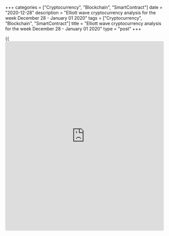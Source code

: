 +++
categories = ["Cryptocurrency", "Blockchain", "SmartContract"]
date = "2020-12-28"
description = "Elliott wave cryptocurrency analysis for the week December 28 - January 01 2020"
tags = ["Cryptocurrency", "Blockchain", "SmartContract"]
title = "Elliott wave cryptocurrency analysis for the week December 28 - January 01 2020"
type = "post"
+++

{{<iframe id="large-banner" src="https://www.bounty.group/#slide=3.0" width="100%" height="600" scrolling="no" style="border: 0px solid rgb(216, 221, 230); border-radius: 3px;">}}

2020-12-28

2020-12-28

Medium-term forecast for five cryptocurrencies as of 28.12.2020Roman
Onegin

I welcome my readers!

I have prepared a medium-term cryptocurrency forecast based on Elliott
wave analysis of Bitcoin, Ethereum, Litecoin, EOS, and Ripple. I offer
trading signals for each cryptocurrency pair.

During this week, the cryptocurrency market should be rising.

The article covers the following subjects:

##  **Elliott wave Bitcoin analysis**

 ****

The BTCUSD market is forming a large bullish impulse, with four legs
completed inside. The corrective wave 4 completed in February 2020. This
correction is a double zigzag [W]-[X]-[Y]. Next, the cryptocurrency pair
started rising in the upward impulse wave 5 that is composed of five
sub-waves [1]-[2]-[3]-[4]-[5]. Let us analyze the final section of wave
5 in the eight-hour timeframe.

The impulse wave 5 has completed its four elements out of five. The
price is rising in the final impulse [5] that is also composed of five
sub-waves (1)-(2)-(3)-(4)-(5). The bearish corrective wave 4 should end
this week. Next, wave 5 could conclude wave (5) at a level of about
29500.00. Under the current conditions, one could enter long trades with
a target to take the profit at the end of the entire bullish trend.

### Trading plan for [BTCUSD][1] for the week:

Buy 27099.00, TP 29500.00

* * *

##  **Elliott wave Ethereum analysis**

 ****

The ETHUSD market is forming a large upward zigzag A-B-C. The bearish
corrective wave B must have completed as a triple zigzag
[W]-[X]-[Y]-[X]-[Z]. Next, the price has started rising in the upward
impulse wave C that is composed of five sub-waves [1]-[2]-[3]-[4]-[5].
The first four elements of this impulse should be complete, and the
final sub-wave [5] is still forming. Let us study its structure in a
shorter timeframe.

In the impulse wave [5], the sub-waves (1)-(2) have completed. The
market is now forming the middle part of this impulse wave, the sub-wave
(3). Over the next few days, the price should be rising to a level of
880.00, thus breaking through the previous high made by the linking wave
[X]. Next, the price could turn down and start declining in the
corrective wave (4), as it is outlined in the chart. One could enter
purchases under the current conditions.

### Trading plan **[ETHUSD][2] **for the week:

Buy 727.67, TP 880.00

* * *

##  **Elliott wave Litecoin analysis**

 ****

The LTCUSD market is forming an upward trend as a zigzag A-B-C. The
impulse wave A is complete. The corrective wave B has also completed as
a triple zigzag. There is forming the bullish impulse composed of five
sub-waves [1]-[2]-[3]-[4]-[5]. Let us see the most recent chart section
in more detail in the H8 timeframe.

The most recent chart section shows that the impulse wave [1] and the
bearish correction [2] have ended. The price is now rising in the
impulse wave [3], namely, in the final wave 5 of (5). The market should
be rising to a level of 145.00. Next, the cryptocurrency pair should
turn down and start declining in wave [4].

### Trading plan for **[LTCUSD][3]**  for the week:

Buy 131.58, TP 145.00

* * *

##  **Elliott wave EOS analysis**

 ****

The EOSUSD [daily](https://www.fintecher.org/2020/03/03/forex-trading-daily-strategy/) chart shows the structure of the global downward triple
zigzag [W]-[X]-[Y]-[X]-[Z]. In the most recent chart section, there is
developing the second linking wave [X] as a bullish triple zigzag
(w)-(x)-(y)-(xx)-(z). Most likely, the linking wave (xx) has completed
as a double zigzag w-x-y. The initial element of the motive sub-wave (z)
is currently unfolding. Let us see its structure in more detail in the
shorter timeframe.

After the final impulse [c] of y concluded the linking wave (xx), the
(z) has started forming. The (z) wave should complete as a simple zigzag
a-b-c. The price should be rising in impulse a. Next, it cold roll down
a little in the corrective wave b. An approximate trajectory of the EOS
future price movement is outlined in the chart. The entire wave (z)
could complete its pattern a little higher than the previous high at
4.11 made by wave x.

### Trading plan for **[EOSUSD][4]**  for the week:

Buy 2.75, TP 4.11

* * *

##  **Elliott wave Ripple analysis**

 ****

The market continues forming the corrective wave of a larger degree.
There is forming the bearish triple zigzag composed of five motive sub-
waves [W]-[X]-[Y]-[X]-[Z]. The second linking wave [X] must have
completed recently. There is now forming the final motive wave [Z],
which should end as a double zigzag, like waves [W] and [Y]. Let us
explore the chart structure in more detail in the H8 timeframe.

After the second upward linking wave [X] ended, the sub-wave (W), the
initial element of the double zigzag, has started forming. Wave (W) is
likely to complete as a simple zigzag A-B-C. There is now forming the
corrective wave [4] of the down impulse C. Wave [4] is likely a double
zigzag, which should end at a level of around 0.386, the previous high.
Next, the price should continue declining in the wave [5].

### Trading plan for **[XRPUSD][5]** for the week:

Buy 0.280, TP 0.386

* * *

P.S. Did you like my article? Share it in social networks: it will be
the best “thank you" :)

Ask me questions and comment below. I’ll be glad to answer your
questions and give necessary explanations.

 **Useful links:**

  * I recommend trying to trade with a reliable broker [here][6]. The system allows you to trade by yourself or copy successful traders from all across the globe.
  * Use my promo-code BLOG for getting deposit bonus 50% on LiteForex platform. Just enter this code in the appropriate field while [depositing][7] your trading account.
  * Telegram chat for traders: <t.me/liteforexengchat>. We are sharing the signals and trading experience
  * Telegram channel with high-quality analytics, Forex reviews, training articles, and other useful things for traders <t.me/liteforex>

## Price chart of BTCUSD in real time mode

The content of this article reflects the author’s opinion and does not
necessarily reflect the official position of LiteForex. The material
published on this page is provided for informational purposes only and
should not be considered as the provision of investment advice for the
purposes of Directive 2004/39/EC.

Rate this article:

{{value}}

( {{count}} {{title}} )

   1. my.liteforex.com/trading/chart?symbol=BTCUSD
   2. my.liteforex.com/trading/chart?symbol=ETHUSD
   3. my.liteforex.com/trading/chart?symbol=LTCUSD
   4. my.liteforex.com/trading/chart?symbol=EOSUSD&returnUrl=true
   5. my.liteforex.com/trading/chart?symbol=XRPUSD
   6. my.liteforex.com/?category=analysts-opinions&slug=medium-term-forecast-for-five-cryptocurrencies-as-of-28122020&openPopup=%2Fregistration%2Fpopup&utm_source=blog&utm_medium=article&utm_campaign=bonus
   7. my.liteforex.com/deposit/?category=analysts-opinions&slug=medium-term-forecast-for-five-cryptocurrencies-as-of-28122020&promo_code=BLOG&utm_source=blog&utm_medium=article&utm_campaign=bonus